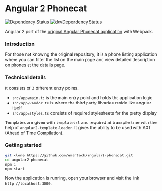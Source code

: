 # Angular 2 Phonecat
[![Dependency Status](https://david-dm.org/emartech/angular2-phonecat.svg)](https://david-dm.org/emartech/angular2-phonecat)
[![devDependency Status](https://david-dm.org/emartech/angular2-phonecat/dev-status.svg)](https://david-dm.org/emartech/angular2-phonecat?type=dev)

Angular 2 port of the 
[original Angular Phonecat application](https://github.com/angular/angular-phonecat) with Webpack.

### Introduction

For those not knowing the original repository, it is a phone listing application
where you can filter the list on the main page and view detailed description on phones at the details page.

### Technical details

It consists of 3 different entry points.

- ```src/app/main.ts``` is the main entry point and holds the application logic
- ```src/app/vendor.ts``` is where the third party libraries reside like angular itself
- ```src/app/styles.ts``` consists of required stylesheets for the pretty display

Templates are given with ```templateUrl``` and required at transpile time with the help of ```angular2-template-loader```.
It gives the ability to be used with AOT (Ahead of Time Compilation).

### Getting started

```bash
git clone https://github.com/emartech/angular2-phonecat.git
cd angular2-phonecat
npm i
npm start
```

Now the application is running, open your browser and visit the link ```http://localhost:3000```.
